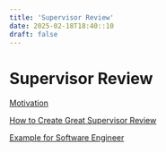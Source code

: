 ```yaml
---
title: 'Supervisor Review'
date: 2025-02-18T18:40::10
draft: false
---
```


# Supervisor Review

[Motivation](Supervisor%20Review%205d15d2e975d24048ae1e9f5fa7f4e6f3/Motivation%205c5679c05c8545188e4eb0d0ef50ed9f.md)

[How to Create Great Supervisor Review](Supervisor%20Review%205d15d2e975d24048ae1e9f5fa7f4e6f3/How%20to%20Create%20Great%20Supervisor%20Review%20c0d2666ebeb54789b57b511972dbdc6b.md)

[Example for Software Engineer](Supervisor%20Review%205d15d2e975d24048ae1e9f5fa7f4e6f3/Example%20for%20Software%20Engineer%20bee6c2a975d845d39f1d49d1b5968eda.md)
